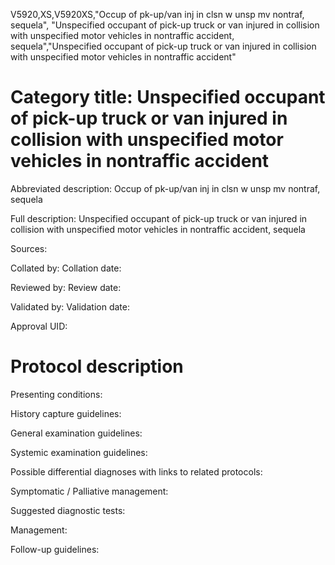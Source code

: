 V5920,XS,V5920XS,"Occup of pk-up/van inj in clsn w unsp mv nontraf, sequela", "Unspecified occupant of pick-up truck or van injured in collision with unspecified motor vehicles in nontraffic accident, sequela","Unspecified occupant of pick-up truck or van injured in collision with unspecified motor vehicles in nontraffic accident"
# Category title: Unspecified occupant of pick-up truck or van injured in collision with unspecified motor vehicles in nontraffic accident

Abbreviated description: Occup of pk-up/van inj in clsn w unsp mv nontraf, sequela

Full description: Unspecified occupant of pick-up truck or van injured in collision with unspecified motor vehicles in nontraffic accident, sequela

Sources:

Collated by:
Collation date:

Reviewed by:
Review date:

Validated by:
Validation date:

Approval UID:

# Protocol description

Presenting conditions:

History capture guidelines:

General examination guidelines:

Systemic examination guidelines:

Possible differential diagnoses with links to related protocols:

Symptomatic / Palliative management:

Suggested diagnostic tests:

Management:

Follow-up guidelines:
